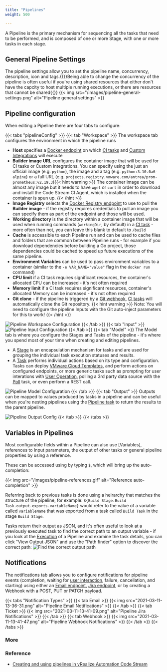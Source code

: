 ```yaml
---
title: "Pipelines"
weight: 500

---
```

A Pipeline is the primary mechanism for sequencing all the tasks that need to be performed, and is composed of one or more Stage, with one or more tasks in each stage.

## General Pipeline Settings

The pipeline settings allow you to set the pipeline name, concurrency, description, icon and tags.{{<hint info>}}Being able to change the concurrency of the pipeline is often useful if you're using shared resources that either don't have the capcity to host multiple running executions, or there are resources that cannot be shared{{</hint>}}
{{< img src="/images/pipeline-general-settings.png" alt="Pipeline general settings" >}}

## Pipeline configuration

When editing a Pipeline there are four tabs to configure:

{{< tabs "pipelineConfig" >}}
{{< tab "Workspace" >}} 
The workspace tab configures the environment in which the pipeline runs
* **Host** specifies a [Docker endpoint](/Configure/Endpoints/docker) on which [CI tasks](/Pipelines/Tasks/ci) and [Custom Integrations](/Custom-Integrations) will execute
* **Builder image URL** configures the container image that will be used for CI tasks or Custom Integrations. You can specify using the just an official image (e.g. `python`), the image and a tag (e.g. `python:3.10.0a6-alpine`) or a full URL (e.g. `projects.registry.vmware.com/antrea/prom-prometheus:v2.19.3`){{< hint warning >}}
The container image can be almost any image but it needs to have `wget` or `curl` in order to download and install the Code Stream CI Agent, which is installed when the container is spun up. 
{{< /hint >}}
* **Image Registry** selects the [Docker Registry endpoint](/Configure/Endpoints/dockerregistry) to use to pull the **Builder image** - if the registry requires credentials to pull an image you can specify them as part of the endpoint and those will be used.
* **Working directory** is the directory within a container image that will be used when running commands (`workingDir`, by default) in a [CI task](/Pipelines/Tasks/ci) - more often than not, you can leave this blank to default to `/build`
* **Cache** is accessible to each Pipeline run and can be used to cache files and folders that are common between Pipeline runs - for example if you download dependencies before building a Go project, those dependencies could be cached to speed up future executions of the same pipeline.
* **Environment Variables** can be used to pass environment variables to a container (similar to the `-e VAR_NAME="value"` flag in the `docker run` command)
* **CPU limit** if a CI task requires significant resources, the container's allocated CPU can be increased - it's not often required
* **Memory limit** if a CI task requires significant resources, container's allocated Memory can be increased - it's not often required
* **Git clone** - if the pipeline is triggered by a [Git webhook](/Triggers/Git), [CI tasks](/Pipelines/Tasks/ci) will automatically clone the Git repository. {{< hint warning >}}
Note: You will need to configure the pipeline Inputs with the Git auto-inject parameters for this to work!
{{< /hint >}}

![Pipeline Workspace Configuration](images/pipeline-workspace-config.png)
{{< /tab >}}
{{< tab "Input" >}} 
![Pipeline Input Configuration](images/pipeline-input-config.png)
{{< /tab >}}
{{< tab "Model" >}}
The Model tab is where you configure the Stages and Tasks of the pipeline - it's where you spend most of your time when creating and editing pipelines.

- A [Stage](/Pipelines/Stages) is an encapsulation mechanism for tasks and are used for grouping the individual task execution statuses and results. 
- A [Task](/Pipelines/Tasks) performs individual actions based on its type and configuration.  Tasks can deploy [VMware Cloud Templates](Tasks/cloudtemplate), and perform actions on configured endpoints, or more generic tasks such as prompting for user interations with [User Operation](/User-Operations), polling a 3rd party data source with the [Poll](/Pipelines/Tasks/poll/) task, or even perform a REST call.

![Pipeline Model Configuration](images/pipeline-model-config.png)
{{< /tab >}}
{{< tab "Output" >}} 
Outputs can be mapped to values produced by tasks in a pipeline and can be useful when you're nesting pipelines using the [Pipeline task](/Pipelines/Tasks/pipeline) to return the results to the parent pipeline.

![Pipeline Output Config](images/pipeline-output-config.png)
{{< /tab >}}
{{< /tabs >}}

## Variables in Pipelines
Most configurable fields within a Pipeline can also use [Variables], references to Input parameters, the output of other tasks or general pipeline properties by using a reference.

These can be accessed using by typing `$`, which will bring up the auto-completion:
<!-- ![Reference auto-completion](images/pipeline-references.gif) -->
{{< img src="/images/pipeline-references.gif" alt="Reference auto-completion" >}}

Referring back to previous tasks is done using a heirarchy that matches the structure of the pipeline, for example: `${Build Stage.Build Task.output.exports.variableName}` would refer to the value of a variable called `variableName` that was exported from a task called `Build Task` in the stage `Build Stage`.

Tasks return their output as JSON, and it's often useful to look at a previously executed task to find the correct path to an output variable - if you look at the [Execution]() of a Pipeline and examine the task details, you can click "View Output JSON" and use the "Path finder" option to discover the correct path:
![Find the correct output path](images/pipeline-find-path.gif)

## Notifications

The notifications tab allows you to configure notifications for pipeline events (completion, waiting for [user interaction](), failure, cancellation, and starting) using either an [Email endpoint](/Configure/Endpoints/email), [Jira endpoint](/Configure/Endpoints/jira), or by creating a Webhook with a POST, PUT or PATCH payload.

{{< tabs "Notification Types" >}}
{{< tab Email >}}
{{< img src="2021-03-11-13-36-31.png" alt="Pipeline Email Notifications" >}}
{{< /tab >}}
{{< tab Ticket >}}
{{< img src="2021-03-11-13-41-09.png" alt="Pipeline Jira Notifications" >}}
{{< /tab >}}
{{< tab Webhook >}}
{{< img src="2021-03-11-13-41-47.png" alt="Pipeline Webhook Notifications" >}}
{{< /tab >}}
{{< /tabs >}}
### More
<!-- toc-tree -->


### Reference
* [Creating and using pipelines in vRealize Automation Code Stream](https://docs.vmware.com/en/vRealize-Automation/8.3/Using-and-Managing-CodeStream/GUID-A2BB3A55-E42D-428C-8F7F-9EBE4AECD5FD.html)

